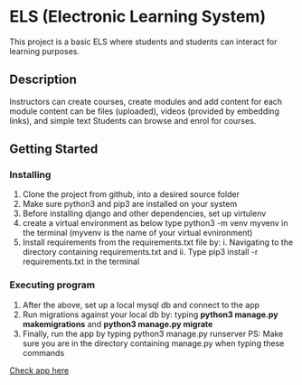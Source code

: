 # ELS (Electronic Learning System)

This project is a basic ELS where students and students can interact for learning purposes.

## Description

Instructors can create courses, create modules and add content for each module
content can be files (uploaded), videos (provided by embedding links), and simple text
Students can browse and enrol for courses. 

## Getting Started

### Installing

1. Clone the project from github, into a desired source folder
2. Make sure python3 and pip3 are installed on your system 
3. Before installing django and other dependencies, set up virtulenv 
4. create a virtual environment as below
  type python3 -m venv myvenv in the terminal (myvenv is the name of your virtual evnironment)
5. Install requirements from the requirements.txt file by:
   i. Navigating to the directory containing requirements.txt and 
   ii. Type pip3 install -r requirements.txt in the terminal


### Executing program

1. After the above, set up a local mysql db and connect to the app
2. Run migrations against your local db by: 
    typing **python3 manage.py makemigrations** and **python3 manage.py migrate**
3. Finally, run the app by typing python3 manage.py runserver
  PS: Make sure you are in the directory containing manage.py when typing these commands
  
  
[Check app here](https://django-els.herokuapp.com/course/)